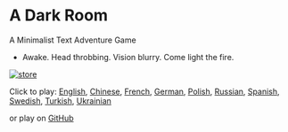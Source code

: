 A Dark Room
===========
A Minimalist Text Adventure Game


  - Awake. Head throbbing. Vision blurry. Come light the fire.

[![store](http://i.imgur.com/M6jlJQH.png)](https://itunes.apple.com/us/app/a-dark-room/id736683061)


Click to play:
[English](http://adarkroom.doublespeakgames.com/),
[Chinese](http://adarkroom.doublespeakgames.com/?lang=cn),
[French](http://adarkroom.doublespeakgames.com/?lang=fr),
[German](http://adarkroom.doublespeakgames.com/?lang=de),
[Polish](http://adarkroom.doublespeakgames.com/?lang=pl),
[Russian](http://adarkroom.doublespeakgames.com/?lang=ru),
[Spanish](http://adarkroom.doublespeakgames.com/?lang=es),
[Swedish](http://adarkroom.doublespeakgames.com/?lang=sv),
[Turkish](http://adarkroom.doublespeakgames.com/?lang=tr),
[Ukrainian](http://adarkroom.doublespeakgames.com/?lang=uk)

or play on [GitHub](http://continuities.github.io/adarkroom)
